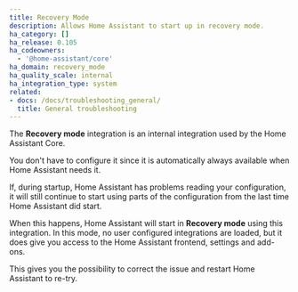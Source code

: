 ```yaml
---
title: Recovery Mode
description: Allows Home Assistant to start up in recovery mode.
ha_category: []
ha_release: 0.105
ha_codeowners:
  - '@home-assistant/core'
ha_domain: recovery_mode
ha_quality_scale: internal
ha_integration_type: system
related:
- docs: /docs/troubleshooting_general/
  title: General troubleshooting
---
```


The **Recovery mode** integration is an internal integration used by the
Home Assistant Core.

You don't have to configure it since it is automatically always
available when Home Assistant needs it.

If, during startup, Home Assistant has problems reading your configuration,
it will still continue to start using parts of the configuration
from the last time Home Assistant did start.

When this happens, Home Assistant will start in **Recovery mode** using this
integration. In this mode, no user configured integrations are loaded, but it does give you access to
the Home Assistant frontend, settings and add-ons.

This gives you the possibility to correct the issue and restart Home Assistant
to re-try.
